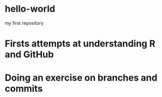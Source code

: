 # hello-world
my first repository
# Firsts attempts at understanding R and GitHub
# Doing an exercise on branches and commits
